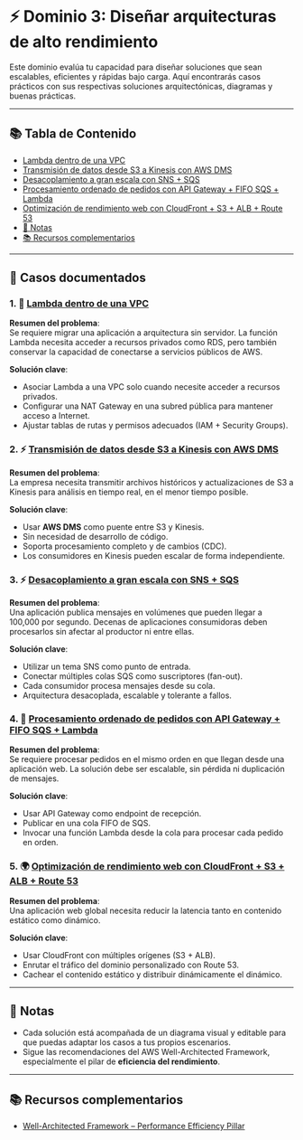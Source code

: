 # ⚡ Dominio 3: Diseñar arquitecturas de alto rendimiento

Este dominio evalúa tu capacidad para diseñar soluciones que sean escalables, eficientes y rápidas bajo carga. Aquí encontrarás casos prácticos con sus respectivas soluciones arquitectónicas, diagramas y buenas prácticas.

---

## 📚 Tabla de Contenido

- [Lambda dentro de una VPC](#1--lambda-dentro-de-una-vpc)
- [Transmisión de datos desde S3 a Kinesis con AWS DMS](#2--transmisión-de-datos-desde-s3-a-kinesis-con-aws-dms)
- [Desacoplamiento a gran escala con SNS + SQS](#3--desacoplamiento-a-gran-escala-con-sns--sqs)
- [Procesamiento ordenado de pedidos con API Gateway + FIFO SQS + Lambda](#4--procesamiento-ordenado-de-pedidos-con-api-gateway--fifo-sqs--lambda)
- [Optimización de rendimiento web con CloudFront + S3 + ALB + Route 53](#5--optimización-de-rendimiento-web-con-cloudfront--s3--alb--route-53)
- [📌 Notas](#-notas)
- [📚 Recursos complementarios](#-recursos-complementarios)

---

## 📁 Casos documentados

### 1. 🧠 [Lambda dentro de una VPC](./01-lambda-vpc/README.md)

**Resumen del problema**:  
Se requiere migrar una aplicación a arquitectura sin servidor. La función Lambda necesita acceder a recursos privados como RDS, pero también conservar la capacidad de conectarse a servicios públicos de AWS.

**Solución clave**:
- Asociar Lambda a una VPC solo cuando necesite acceder a recursos privados.
- Configurar una NAT Gateway en una subred pública para mantener acceso a Internet.
- Ajustar tablas de rutas y permisos adecuados (IAM + Security Groups).

### 2. ⚡ [Transmisión de datos desde S3 a Kinesis con AWS DMS](./02-s3-to-kinesis-dms/README.md)

**Resumen del problema**:  
La empresa necesita transmitir archivos históricos y actualizaciones de S3 a Kinesis para análisis en tiempo real, en el menor tiempo posible.

**Solución clave**:
- Usar **AWS DMS** como puente entre S3 y Kinesis.
- Sin necesidad de desarrollo de código.
- Soporta procesamiento completo y de cambios (CDC).
- Los consumidores en Kinesis pueden escalar de forma independiente.


### 3. ⚡ [Desacoplamiento a gran escala con SNS + SQS](./03-sns-sqs-fanout/README.md)

**Resumen del problema**:  
Una aplicación publica mensajes en volúmenes que pueden llegar a 100,000 por segundo. Decenas de aplicaciones consumidoras deben procesarlos sin afectar al productor ni entre ellas.

**Solución clave**:
- Utilizar un tema SNS como punto de entrada.
- Conectar múltiples colas SQS como suscriptores (fan-out).
- Cada consumidor procesa mensajes desde su cola.
- Arquitectura desacoplada, escalable y tolerante a fallos.


### 4. 🛒 [Procesamiento ordenado de pedidos con API Gateway + FIFO SQS + Lambda](./04-api-orders-fifo-sqs-lambda/README.md)

**Resumen del problema**:  
Se requiere procesar pedidos en el mismo orden en que llegan desde una aplicación web. La solución debe ser escalable, sin pérdida ni duplicación de mensajes.

**Solución clave**:
- Usar API Gateway como endpoint de recepción.
- Publicar en una cola FIFO de SQS.
- Invocar una función Lambda desde la cola para procesar cada pedido en orden.

### 5. 🌍 [Optimización de rendimiento web con CloudFront + S3 + ALB + Route 53](./05-cloudfront-s3-alb/README.md)

**Resumen del problema**:  
Una aplicación web global necesita reducir la latencia tanto en contenido estático como dinámico.

**Solución clave**:
- Usar CloudFront con múltiples orígenes (S3 + ALB).
- Enrutar el tráfico del dominio personalizado con Route 53.
- Cachear el contenido estático y distribuir dinámicamente el dinámico.

---

## 📌 Notas

- Cada solución está acompañada de un diagrama visual y editable para que puedas adaptar los casos a tus propios escenarios.
- Sigue las recomendaciones del AWS Well-Architected Framework, especialmente el pilar de **eficiencia del rendimiento**.

---

## 📚 Recursos complementarios

- [Well-Architected Framework – Performance Efficiency Pillar](https://docs.aws.amazon.com/wellarchitected/latest/performance-efficiency-pillar/)

